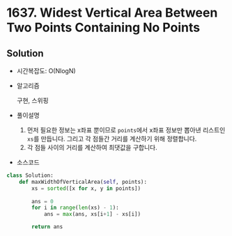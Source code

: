 # 1637. Widest Vertical Area Between Two Points Containing No Points

## Solution

- 시간복잡도: O(NlogN)

- 알고리즘

  구현, 스위핑

- 풀이설명

  1. 먼저 필요한 정보는 x좌표 뿐이므로 `points`에서 x좌표 정보만 뽑아낸 리스트인 `xs`를 만듭니다. 그리고 각 점들간 거리를 계산하기 위해 정렬합니다.
  2. 각 점들 사이의 거리를 계산하여 최댓값을 구합니다.

- 소스코드

```python
class Solution:
    def maxWidthOfVerticalArea(self, points):
        xs = sorted([x for x, y in points])
        
        ans = 0
        for i in range(len(xs) - 1):
            ans = max(ans, xs[i+1] - xs[i])

        return ans
```

